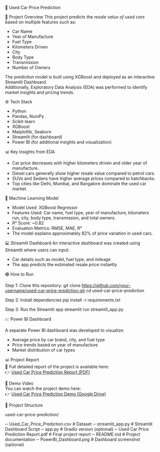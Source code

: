  
🚗 Used Car Price Prediction

📌 Project Overview
This project predicts the *resale value of used cars* based on multiple features such as:
- Car Name  
- Year of Manufacture  
- Fuel Type  
- Kilometers Driven  
- City  
- Body Type  
- Transmission  
- Number of Owners  

The prediction model is built using XGBoost and deployed as an interactive Streamlit Dashboard.  
Additionally, Exploratory Data Analysis (EDA) was performed to identify market insights and pricing trends.

⚙ Tech Stack
- Python
- Pandas, NumPy
- Scikit-learn
- XGBoost
- Matplotlib, Seaborn
- Streamlit (for dashboard)
- Power BI (for additional insights and visualization)


📊 Key Insights from EDA
- Car price decreases with higher kilometers driven and older year of manufacture.  
- Diesel cars generally show higher resale value compared to petrol cars.  
- SUVs and Sedans have higher average prices compared to hatchbacks.  
- Top cities like Delhi, Mumbai, and Bangalore dominate the used car market.  


🤖 Machine Learning Model
- Model Used: XGBoost Regressor  
- Features Used: Car name, fuel type, year of manufacture, kilometers run, city, body type, transmission, and total owners.  
- R² Score: ~0.82  
- Evaluation Metrics: RMSE, MAE, R²  
- The model explains approximately 82% of price variation in used cars.  


💻 Streamlit Dashboard
An interactive dashboard was created using Streamlit where users can input:
- Car details such as model, fuel type, and mileage  
- The app predicts the estimated resale price instantly  

🟢 How to Run

Step 1: Clone this repository:
git clone https://github.com/your-username/used-car-price-prediction.git
cd used-car-price-prediction

Step 2: Install dependencies
pip install -r requirements.txt

Step 3: Run the Streamlit app
streamlit run streamlit_app.py

📈 Power BI Dashboard

A separate Power BI dashboard was developed to visualize:

- Average price by car brand, city, and fuel type
- Price trends based on year of manufacture
- Market distribution of car types


📊 Project Report  
📄 Full detailed report of the project is available here:  
👉 [Used Car Price Prediction Report (PDF)](./report/Used%20Car%20Price%20Prediction%20Report.pdf)


🎥 Demo Video  
You can watch the project demo here:  
👉 [Used Car Price Prediction Demo (Google Drive)](https://drive.google.com/file/d/1aJc1qe5F7oM8pRu5DfphVi7P5e8hiH73/view?usp=sharing)



📂 Project Structure

used-car-price-prediction/

─ Used_Car_Price_Prediction.csv        # Dataset
─ streamlit_app.py                     # Streamlit Dashboard Script
─ app.py                               # Gradio version (optional)
─ Used Car Price Prediction Report.pdf # Final project report
─ README.md                            # Project documentation
─ PowerBI_Dashboard.png                # Dashboard screenshot (optional)